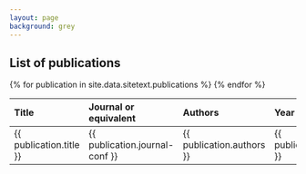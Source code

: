 ```yaml
---
layout: page
background: grey
---
```


<div class="col-lg-12 text-center mb-4">
	<h2 class="section-heading text-uppercase">List of publications</h2>
</div>

<div class="col-lg-12 text-center">
	<table class="table table-striped" style="text-align: left">
		<thead>
			<tr>
				<th>Title</th>
				<th>Journal or equivalent</th>
				<th>Authors</th>
				<th>Year</th>
				<th>DOI</th>
				<th>Link</th>
			</tr>
		</thead>
		<tbody>
			{% for publication in site.data.sitetext.publications %}
			<tr>
				<td>{{ publication.title }}</td>
				<td>{{ publication.journal-conf }}</td>
				<td>{{ publication.authors }}</td>
				<td>{{ publication.year }}</td>
				<td>{{ publication.doi }}</td>
				<td><a href="{{ publication.url }}"><i class="fas fa-external-link-alt"></i></a></td>
			</tr>
			{% endfor %}
		</tbody>
	</table>
</div>

<div style="height: 150px;"></div>
